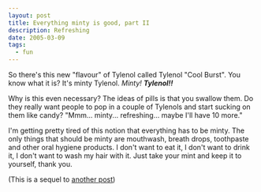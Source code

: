 ```yaml
---
layout: post
title: Everything minty is good, part II
description: Refreshing
date: 2005-03-09
tags:
  - fun
---
```


So there's this new "flavour" of Tylenol called Tylenol "Cool Burst". You know what it is? It's minty Tylenol. _Minty!_ **_Tylenol!!_**  
  
Why is this even necessary? The ideas of pills is that you swallow them. Do they really want people to pop in a couple of Tylenols and start sucking on them like candy? "Mmm... minty... refreshing... maybe I'll have 10 more."  
  
I'm getting pretty tired of this notion that everything has to be minty. The only things that should be minty are mouthwash, breath drops, toothpaste and other oral hygiene products. I don't want to eat it, I don't want to drink it, I don't want to wash my hair with it. Just take your mint and keep it to yourself, thank you.  
  
(This is a sequel to [another post](./2004-12-17-everything-minty-is-good))
